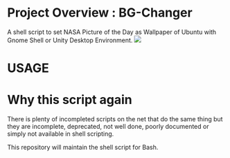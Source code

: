 # Project Overview : BG-Changer


A shell script to set NASA Picture of the Day as Wallpaper of Ubuntu with Gnome Shell or Unity Desktop Environment.
![](https://github.com/OSryx/bg-changer/blob/master/rocket.svg) 

# USAGE 



# Why this script again

There is plenty of incompleted scripts on the net that do the same thing but  they are incomplete, deprecated, not well done, poorly documented or simply not available in shell scripting.

This repository will maintain the shell script for Bash.

 


